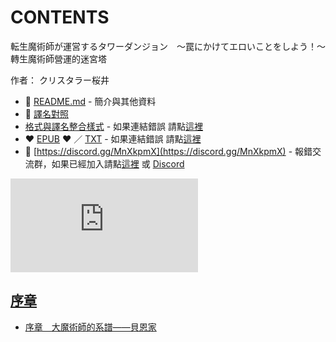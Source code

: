 # CONTENTS

転生魔術師が運営するタワーダンジョン　～罠にかけてエロいことをしよう！～  
轉生魔術師營運的迷宮塔  

作者： クリスタラー桜井  



- :closed_book: [README.md](README.md) - 簡介與其他資料
- :pencil: [譯名對照](%E8%AD%AF%E5%90%8D%E5%B0%8D%E7%85%A7.md)
- [格式與譯名整合樣式](https://github.com/bluelovers/node-novel/blob/master/lib/locales/%E8%BB%A2%E7%94%9F%E9%AD%94%E8%A1%93%E5%B8%AB%E3%81%8C%E9%81%8B%E5%96%B6%E3%81%99%E3%82%8B%E3%82%BF%E3%83%AF%E3%83%BC%E3%83%80%E3%83%B3%E3%82%B8%E3%83%A7%E3%83%B3%E3%80%80%EF%BD%9E%E7%BD%A0%E3%81%AB%E3%81%8B%E3%81%91%E3%81%A6%E3%82%A8%E3%83%AD%E3%81%84%E3%81%93%E3%81%A8%E3%82%92%E3%81%97%E3%82%88%E3%81%86%EF%BC%81%EF%BD%9E.ts) - 如果連結錯誤 請點[這裡](https://github.com/bluelovers/node-novel/blob/master/lib/locales/)
-  :heart: [EPUB](https://gitlab.com/demonovel/epub-txt/blob/master/cm/%E8%BD%89%E7%94%9F%E9%AD%94%E8%A1%93%E5%B8%AB%E7%87%9F%E9%81%8B%E7%9A%84%E8%BF%B7%E5%AE%AE%E5%A1%94.epub) :heart:  ／ [TXT](https://gitlab.com/demonovel/epub-txt/blob/master/cm/out/%E8%BD%89%E7%94%9F%E9%AD%94%E8%A1%93%E5%B8%AB%E7%87%9F%E9%81%8B%E7%9A%84%E8%BF%B7%E5%AE%AE%E5%A1%94.out.txt) - 如果連結錯誤 請點[這裡](https://gitlab.com/demonovel/epub-txt/blob/master/cm/)
- :mega: [https://discord.gg/MnXkpmX](https://discord.gg/MnXkpmX) - 報錯交流群，如果已經加入請點[這裡](https://discordapp.com/channels/467794087769014273/467794088285175809) 或 [Discord](https://discordapp.com/channels/@me)


![導航目錄](https://chart.apis.google.com/chart?cht=qr&chs=150x150&chl=https://gitlab.com/novel-group/txt-source/blob/master/cm/転生魔術師が運営するタワーダンジョン　～罠にかけてエロいことをしよう！～/導航目錄.md "導航目錄")




## [序章](00010_%E5%BA%8F%E7%AB%A0)

- [序章　大魔術師的系譜――貝恩家](00010_%E5%BA%8F%E7%AB%A0/00010_%E5%BA%8F%E7%AB%A0%E3%80%80%E5%A4%A7%E9%AD%94%E8%A1%93%E5%B8%AB%E7%9A%84%E7%B3%BB%E8%AD%9C%E2%80%95%E2%80%95%E8%B2%9D%E6%81%A9%E5%AE%B6.txt)

